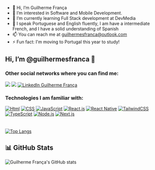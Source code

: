 - 👋 Hi, I’m Guilherme França
- 👀 I’m interested in Software and Mobile Development.  
- 🌱 I’m currently learning Full Stack development at DevMedia   
- 💬 I speak Portuguese and English fluently, I am have a intermediate French, and I have a solid understanding of Spanish  
- 📫 You can reach me at guilhermesfranca@outlook.com  
- ⚡ Fun fact: I'm moving to Portugal this year to study!

<!---
guilhermesfranca/guilhermesfranca is a ✨ special ✨ repository because its `README.md` (this file) appears on your GitHub profile.
You can click the Preview link to take a look at your changes.
--->
## Hi, I’m @guilhermesfranca 👋

### Other social networks where you can find me:
 <a href = "mailto:guilhermesfranca@outlook.com"><img src="https://img.shields.io/badge/Gmail-D14836?style=for-the-badge&logo=gmail&logoColor=white" target="_blank"></a>
 <a href="https://instagram.com/guilhermes.franca" target="_blank"><img src="https://img.shields.io/badge/Instagram-E4405F?style=for-the-badge&logo=instagram&logoColor=white"    target="_blank"></a>
<a href="https://www.linkedin.com/in/guilhermesfranca" target="_blank">
  <img src="https://img.shields.io/badge/LinkedIn-0077B5?style=for-the-badge&logo=linkedin&logoColor=white" alt="LinkedIn Guilherme França">
</a>


### Technologies I am familiar with:
 [![Html](https://img.shields.io/badge/HTML5-E34F26?style=for-the-badge&logo=html5&logoColor=white)]()
 [![CSS](https://img.shields.io/badge/CSS3-1572B6?style=for-the-badge&logo=css3&logoColor=white)]()
 [![JavaScript](https://img.shields.io/badge/JavaScript-323330?style=for-the-badge&logo=javascript&logoColor=F7DF1E)]()
 [![React.js](https://img.shields.io/badge/React.js-61DAFB?style=for-the-badge&logo=react&logoColor=white)]()
 [![React Native](https://img.shields.io/badge/React%20Native-20232A?style=for-the-badge&logo=react&logoColor=61DAFB)]()
 [![TailwindCSS](https://img.shields.io/badge/Tailwind_CSS-38B2AC?style=for-the-badge&logo=tailwind-css&logoColor=white)]()
 [![TypeScript](https://img.shields.io/badge/TypeScript-3178C6?style=for-the-badge&logo=typescript&logoColor=white)]()
 [![Node.js](https://img.shields.io/badge/Node.js-339933?style=for-the-badge&logo=node.js&logoColor=white)]()
 [![Next.js](https://img.shields.io/badge/Next.js-000000?style=for-the-badge&logo=next.js&logoColor=white)]()

#
[![Top Langs](https://github-readme-stats.vercel.app/api/top-langs/?username=guilhermesfranca&layout=compact&theme=dark)](https://github.com/guilhermesfranca)
## 📊 GitHub Stats
![Guilherme França's GitHub stats](https://github-readme-stats.vercel.app/api?username=guilhermesfranca&show_icons=true&theme=dark)
